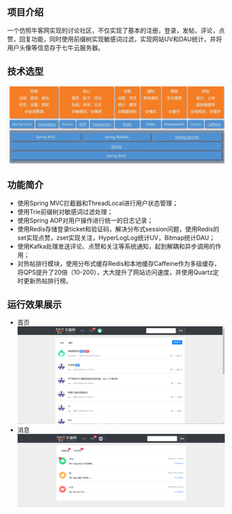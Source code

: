 ## 项目介绍
一个仿照牛客网实现的讨论社区，不仅实现了基本的注册，登录，发帖，评论，点赞，回复功能，同时使用前缀树实现敏感词过滤，实现网站UV和DAU统计，并将用户头像等信息存于七牛云服务器。

## 技术选型
![](.images/arc.png)

## 功能简介
* 使用Spring MVC拦截器和ThreadLocal进行用户状态管理；
* 使用Trie前缀树对敏感词过滤处理；
* 使用Spring AOP对用户操作进行统一的日志记录；
* 使用Redis存储登录ticket和验证码，解决分布式session问题，使用Redis的set实现点赞，zset实现关注，HyperLogLog统计UV，Bitmap统计DAU；
* 使用Kafka处理发送评论、点赞和关注等系统通知，起到解耦和异步调用的作用；
* 对热帖排行模块，使用分布式缓存Redis和本地缓存Caffeine作为多级缓存，将QPS提升了20倍（10-200），大大提升了网站访问速度，并使用Quartz定时更新热帖排行榜。

## 运行效果展示
* 首页
![](.images/index.png)
* 消息
![](.images/message.png)

